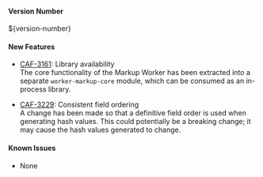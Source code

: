 #### Version Number
${version-number}

#### New Features
 - [CAF-3161](https://jira.autonomy.com/browse/CAF-3161): Library availability  
    The core functionality of the Markup Worker has been extracted into a separate `worker-markup-core` module, which can be consumed as an in-process library.

 - [CAF-3229](https://jira.autonomy.com/browse/CAF-3229): Consistent field ordering  
    A change has been made so that a definitive field order is used when generating hash values.  This could potentially be a breaking change; it may cause the hash values generated to change.

#### Known Issues
 - None
